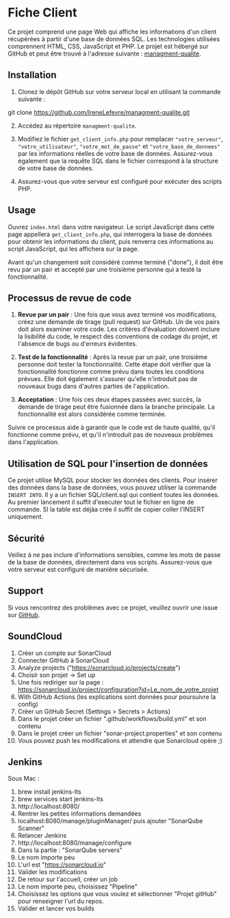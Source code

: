# Fiche Client

Ce projet comprend une page Web qui affiche les informations d'un client récupérées à partir d'une base de données SQL. Les technologies utilisées comprennent HTML, CSS, JavaScript et PHP. Le projet est hébergé sur GitHub et peut être trouvé à l'adresse suivante : [managment-qualite](https://github.com/IreneLefevre/managment-qualite/).

## Installation

1. Clonez le dépôt GitHub sur votre serveur local en utilisant la commande suivante :

git clone https://github.com/IreneLefevre/managment-qualite.git

2. Accédez au répertoire `managment-qualite`.

3. Modifiez le fichier `get_client_info.php` pour remplacer `"votre_serveur"`, `"votre_utilisateur"`, `"votre_mot_de_passe"` et `"votre_base_de_donnees"` par les informations réelles de votre base de données. Assurez-vous également que la requête SQL dans le fichier correspond à la structure de votre base de données.

4. Assurez-vous que votre serveur est configuré pour exécuter des scripts PHP.

## Usage

Ouvrez `index.html` dans votre navigateur. Le script JavaScript dans cette page appellera `get_client_info.php`, qui interrogera la base de données pour obtenir les informations du client, puis renverra ces informations au script JavaScript, qui les affichera sur la page.

Avant qu'un changement soit considéré comme terminé ("done"), il doit être revu par un pair et accepté par une troisième personne qui a testé la fonctionnalité.

## Processus de revue de code

1. **Revue par un pair** : Une fois que vous avez terminé vos modifications, créez une demande de tirage (pull request) sur GitHub. Un de vos pairs doit alors examiner votre code. Les critères d'évaluation doivent inclure la lisibilité du code, le respect des conventions de codage du projet, et l'absence de bugs ou d'erreurs évidentes.

2. **Test de la fonctionnalité** : Après la revue par un pair, une troisième personne doit tester la fonctionnalité. Cette étape doit vérifier que la fonctionnalité fonctionne comme prévu dans toutes les conditions prévues. Elle doit également s'assurer qu'elle n'introduit pas de nouveaux bugs dans d'autres parties de l'application.

3. **Acceptation** : Une fois ces deux étapes passées avec succès, la demande de tirage peut être fusionnée dans la branche principale. La fonctionnalité est alors considérée comme terminée.

Suivre ce processus aide à garantir que le code est de haute qualité, qu'il fonctionne comme prévu, et qu'il n'introduit pas de nouveaux problèmes dans l'application.

## Utilisation de SQL pour l'insertion de données

Ce projet utilise MySQL pour stocker les données des clients. Pour insérer des données dans la base de données, vous pouvez utiliser la commande `INSERT INTO`.
Il y a un fichier SQL/client.sql qui contient toutes les données.
Au premier lancement il suffit d'executer tout le fichier en ligne de commande. SI la table est déjàa crée il suffit de copier coller l'INSERT uniquement.
## Sécurité

Veillez à ne pas inclure d'informations sensibles, comme les mots de passe de la base de données, directement dans vos scripts. Assurez-vous que votre serveur est configuré de manière sécurisée.

## Support

Si vous rencontrez des problèmes avec ce projet, veuillez ouvrir une issue sur [GitHub](https://github.com/IreneLefevre/managment-qualite/issues).

## SoundCloud

1. Créer un compte sur SonarCloud
2. Connecter GitHub à SonarCloud
3. Analyze projects ("https://sonarcloud.io/projects/create")
4. Choisir son projet -> Set up
5. Une fois rediriger sur la page : https://sonarcloud.io/project/configuration?id=Le_nom_de_votre_projet
6. With GitHub Actions (les explications sont données pour poursuivre la config) 
7. Créer un GitHub Secret (Settings > Secrets > Actions)
8. Dans le projet créer un fichier ".github/workflows/build.yml" et son contenu
9. Dans le projet créer un fichier "sonar-project.properties" et son contenu
10. Vous pouvez push les modifications et attendre que Sonarcloud opère ;)

## Jenkins

Sous Mac :
1. brew install jenkins-lts
2. brew services start jenkins-lts
3. http://localhost:8080/
4. Rentrer les petites informations demandées
5. localhost:8080/manage/pluginManager/ puis ajouter "SonarQube Scanner"
6. Relancer Jenkins
7. http://localhost:8080/manage/configure
8. Dans la partie : "SonarQube servers" 
9. Le nom importe peu
10. L'url est "https://sonarcloud.io"
11. Valider les modifications
12. De retour sur l'accueil, créer un job
13. Le nom importe peu, choisissez "Pipeline"
14. Choisissez les options que vous voulez et sélectionner "Projet gitHub" pour renseigner l'url du repos.
15. Valider et lancer vos builds
